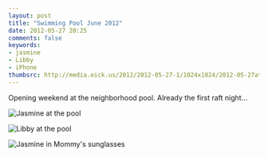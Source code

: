 ```yaml
---
layout: post
title: "Swimming Pool June 2012"
date: 2012-05-27 20:25
comments: false
keywords: 
- jasmine
- Libby
- iPhone
thumbsrc: http://media.eick.us/2012/2012-05-27-1/1024x1024/2012-05-27at18.45.03.jpg
---
```

Opening weekend at the neighborhood pool.  Already the first raft night...




![Jasmine at the pool](http://media.eick.us/media/photographs/2012/2012-05-27-1/2012-05-27at18.57.50.jpg)




![Libby at the pool](http://media.eick.us/media/photographs/2012/2012-05-27-1/2012-05-27at18.57.29.jpg)




![Jasmine in Mommy's sunglasses](http://media.eick.us/media/photographs/2012/2012-05-27-1/2012-05-27at18.45.03.jpg)

